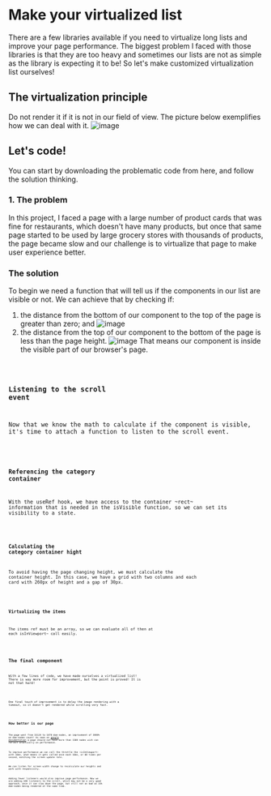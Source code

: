 
# Make your virtualized list

There are a few libraries available if you need to virtualize long lists and improve your page performance. The biggest problem I faced with those libraries is that they are too heavy and sometimes our lists are not as simple as the library is expecting it to be! So let's make customized virtualization list ourselves!

## The virtualization principle

Do not render it if it is not in our field of view. The picture below exemplifies how we can deal with it.
![image](link)

## Let's code!
You can start by downloading the problematic code from here, and follow the solution thinking.

### 1. The problem
In this project, I faced a page with a large number of product cards that was fine for restaurants, which doesn't have many products, but once that same page started to be used by large grocery stores with thousands of products, the page became slow and our challenge is to virtualize that page to make user experience better. 

### The solution
To begin we need a function that will tell us if the components in our list are visible or not. We can achieve that by checking if: 

1) the distance from the bottom of our component to the top of the page is greater than zero; and 
![image](link)
2) the distance from the top of our component to the bottom of the page is less than the page height.
![image](link)
That means our component is inside the visible part of our browser's page.

<code>

### Listening to the scroll event
Now that we know the math to calculate if the component is visible, it's time to attach a function to listen to the scroll event. 

<code>

### Referencing the category container
With the useRef hook, we have access to the container ~rect~ information that is needed in the isVisible function, so we can set its visibility to a state.

<code>

### Calculating the category container hight 
To avoid having the page changing height, we must calculate the container height. In this case, we have a grid with two columns and each card with 260px of height and a gap of 30px.

<code>

### Virtualizing the items
The items ref must be an array, so we can evaluate all of then at each isInViewport~ call easily. 

<code>

##  The final component
With a few lines of code, we have made ourselves a virtualized list! There is way more room for improvement, but the point is proved! It is not that hard! 

<code>

One final touch of improvement is to delay the image rendering with a timeout, so it doesn't get rendered while scrolling very fast.

<code> 

## How better is our page
The page went from 33124 to 1078 dom-nodes, an improvement of 3000% on dom-nodes count! As seen on [google documentation](https://developers.google.com/web/tools/lighthouse/audits/dom-size) a page should not have more than 1500 nodes wich can reflect drastically on performance.

To improve performance we can call the throttle the ~isInViewport~ with 16ms, what means it gets called once each 16ms, or 60 times per second, matching the screen update rate.

We can listen for screen width change to recalculate our heights and work with responsivity. 
 
Adding fewer listeners would also improve page performance. Now we are adding 100 listeners to the scroll, which may not be a very good approach, once it can slow down the page, but still not as bad as 33k dom-nodes being rendered at the same time.
